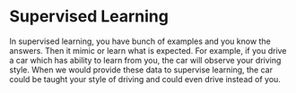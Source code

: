 # Supervised Learning

In supervised learning, you have bunch of examples and you know the answers. Then it mimic or learn what is expected. For example, if you drive a car which has ability to learn from you, the car will observe your driving style. When we would provide these data to supervise learning, the car could be taught your style of driving and could even drive instead of you. 

 



